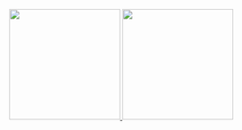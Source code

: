 
<div>
  <a href="https://github.com/da-ferreira">
  <img height="200em" src="https://github-readme-stats.vercel.app/api?username=da-ferreira&show_icons=true&include_all_commits=true&count_private=true"/>
  <img height="200em" src="https://github-readme-stats.vercel.app/api/top-langs/?username=da-ferreira&layout=compact&langs_count=10"/>
</div>
